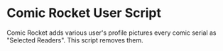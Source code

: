 # Comic Rocket User Script

Comic Rocket adds various user's profile pictures every comic serial as "Selected Readers". This script removes them.